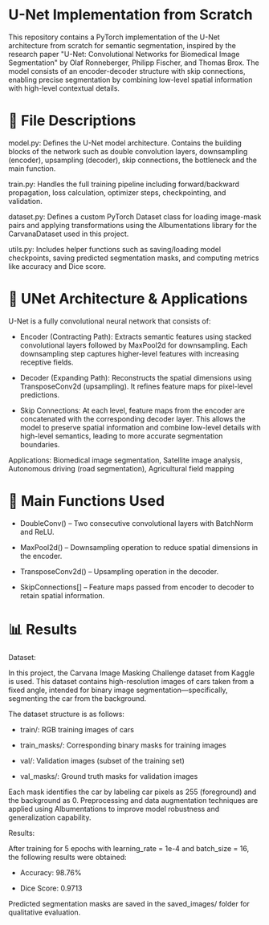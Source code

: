 # U-Net Implementation from Scratch
This repository contains a PyTorch implementation of the U-Net architecture from scratch for semantic segmentation, inspired by the research paper "U-Net: Convolutional Networks for Biomedical Image Segmentation" by Olaf Ronneberger, Philipp Fischer, and Thomas Brox. The model consists of an encoder-decoder structure with skip connections, enabling precise segmentation by combining low-level spatial information with high-level contextual details.

# 📄 File Descriptions

model.py: Defines the U-Net model architecture. Contains the building blocks of the network such as double convolution layers, downsampling (encoder), upsampling (decoder), skip connections, the bottleneck and the main function.

train.py: Handles the full training pipeline including forward/backward propagation, loss calculation, optimizer steps, checkpointing, and validation.

dataset.py: Defines a custom PyTorch Dataset class for loading image-mask pairs and applying transformations using the Albumentations library for the CarvanaDataset used in this project.

utils.py: Includes helper functions such as saving/loading model checkpoints, saving predicted segmentation masks, and computing metrics like accuracy and Dice score.

# 🧠 UNet Architecture & Applications

U-Net is a fully convolutional neural network that consists of:

- Encoder (Contracting Path): Extracts semantic features using stacked convolutional layers followed by MaxPool2d for downsampling. Each downsampling step captures higher-level features with increasing receptive fields.

- Decoder (Expanding Path): Reconstructs the spatial dimensions using TransposeConv2d (upsampling). It refines feature maps for pixel-level predictions.

- Skip Connections: At each level, feature maps from the encoder are concatenated with the corresponding decoder layer. This allows the model to preserve spatial information and combine low-level details with high-level semantics, leading to more accurate segmentation boundaries.

Applications: Biomedical image segmentation, Satellite image analysis, Autonomous driving (road segmentation), Agricultural field mapping

# 🔧 Main Functions Used

- DoubleConv() – Two consecutive convolutional layers with BatchNorm and ReLU.

- MaxPool2d() – Downsampling operation to reduce spatial dimensions in the encoder.

- TransposeConv2d() – Upsampling operation in the decoder.

- SkipConnections[] – Feature maps passed from encoder to decoder to retain spatial information.

# 📊 Results

Dataset:

In this project, the Carvana Image Masking Challenge dataset from Kaggle is used. This dataset contains high-resolution images of cars taken from a fixed angle, intended for binary image segmentation—specifically, segmenting the car from the background.

The dataset structure is as follows:

- train/: RGB training images of cars

- train_masks/: Corresponding binary masks for training images

- val/: Validation images (subset of the training set)

- val_masks/: Ground truth masks for validation images

Each mask identifies the car by labeling car pixels as 255 (foreground) and the background as 0.
Preprocessing and data augmentation techniques are applied using Albumentations to improve model robustness and generalization capability.

Results:

After training for 5 epochs with learning_rate = 1e-4 and batch_size = 16, the following results were obtained:

- Accuracy: 98.76%

- Dice Score: 0.9713

Predicted segmentation masks are saved in the saved_images/ folder for qualitative evaluation.
